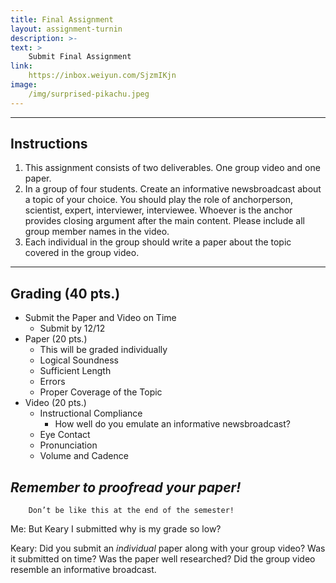 ```yaml
---
title: Final Assignment
layout: assignment-turnin
description: >-
text: >
    Submit Final Assignment
link: 
    https://inbox.weiyun.com/SjzmIKjn
image: 
    /img/surprised-pikachu.jpeg
---
```

---
## Instructions
1. This assignment consists of two deliverables. One group video and one paper.
2. In a group of four students. Create an informative newsbroadcast about a topic of your choice. You should play the role of anchorperson, scientist, expert, interviewer, interviewee. Whoever is the anchor provides closing argument after the main content. Please include all group member names in the video.
3. Each individual in the group should write a paper about the topic covered in the group video.
---
## Grading (40 pts.)
- Submit the Paper and Video on Time
    - Submit by 12/12
- Paper (20 pts.)
    - This will be graded individually
    - Logical Soundness 
    - Sufficient Length
    - Errors
    - Proper Coverage of the Topic
- Video (20 pts.)
    - Instructional Compliance
        - How well do you emulate an informative newsbroadcast?
    - Eye Contact
    - Pronunciation
    - Volume and Cadence


## ***Remember to proofread your paper!***

        Don’t be like this at the end of the semester!

Me: But Keary I submitted why is my grade so low?

Keary: Did you submit an *individual* paper along with your group video? Was it submitted on time? Was the paper well researched? Did the group video resemble an informative broadcast. 

